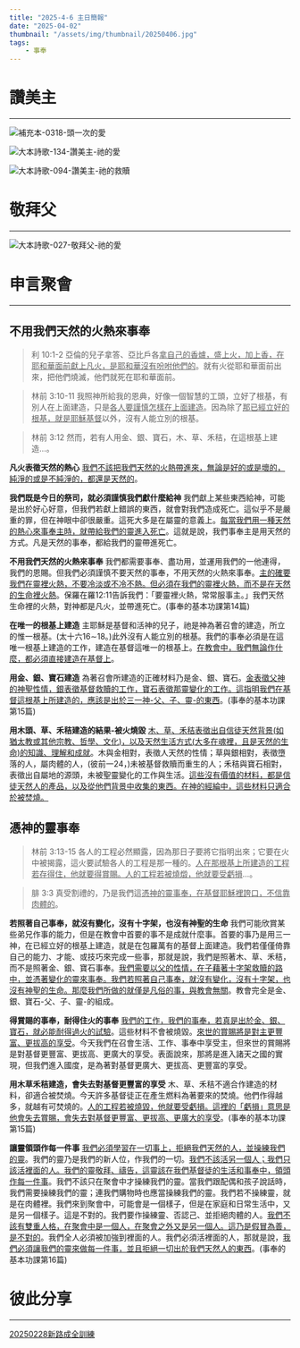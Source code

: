 ```yaml
---
title: "2025-4-6 主日簡報"
date: "2025-04-02"
thumbnail: "/assets/img/thumbnail/20250406.jpg"
tags:
    - 事奉
---
```


# 讚美主
___

![補充本-0318-頭一次的愛](/assets/img/hymns/hymn-supplement-318.jpg "補充本-0318-頭一次的愛")

![大本詩歌-134-讚美主-祂的愛](/assets/img/hymns/hymn-134.jpg "大本詩歌-134-讚美主-祂的愛")

![大本詩歌-094-讚美主-祂的救贖](/assets/img/hymns/hymn-94.jpg "大本詩歌-094-讚美主-祂的救贖")

# 敬拜父
___

![大本詩歌-027-敬拜父-祂的愛](/assets/img/hymns/hymn-27.jpg "大本詩歌-027-敬拜父-祂的愛")

# 申言聚會
___

## 不用我們天然的火熱來事奉

> 利 10:1-2 亞倫的兒子拿答、亞比戶各<u>拿自己的香爐，盛上火，加上香，在耶和華</u><u>面前獻上凡火</u><u>，是耶和華沒有吩咐他們的</u>。就有火從耶和華面前出來，把他們燒滅，他們就死在耶和華面前。

> 林前 3:10-11 我照神所給我的恩典，好像一個智慧的工頭，立好了根基，有別人在上面建造，只是<u>各人要謹慎怎樣在上面建造</u>。因為除了<u>那已經立好的根基，就是耶穌基督</u>以外，沒有人能立別的根基。

> 林前 3:12 然而，若有人用金、銀、寶石，木、草、禾秸，在這根基上建造…。

**凡火表徵天然的熱心** <u>我們不該把我們天然的火熱帶進來，無論是好的或是壞的，純淨的或是不純淨的，都還是天然的</u>。

**我們既是今日的祭司，就必須謹慎我們獻什麼給神** 我們獻上某些東西給神，可能是出於好心好意，但我們若獻上錯誤的東西，就會對我們造成死亡。這似乎不是嚴重的罪，但在神眼中卻很嚴重。這死大多是在屬靈的意義上。<u>每當我們用一種天然的熱心來事奉主時，就帶給我們的靈進入死亡</u>。這就是說，我們事奉主是用天然的方式。凡是天然的事奉，都給我們的靈帶進死亡。

**不用我們天然的火熱來事奉** 我們都需要事奉、盡功用，並運用我們的一他連得，我們的恩賜。但我們必須謹慎不要天然的事奉，不用天然的火熱來事奉。<u>主的確要我們在靈裡火熱，不要冷淡或不冷不熱。但必須在我們的靈裡火熱，而不是在天然的生命裡火熱</u>。保羅在羅12:11告訴我們：「要靈裡火熱，常常服事主。」我們天然生命裡的火熱，對神都是凡火，並帶進死亡。(事奉的基本功課第14篇)

**在唯一的根基上建造** 主耶穌是基督和活神的兒子，祂是神為著召會的建造，所立的惟一根基。(太十六16∼18。)此外沒有人能立別的根基。我們的事奉必須是在這唯一根基上建造的工作，建造在基督這唯一的根基上。<u>在教會中，我們無論作什麼，都必須直接建造在基督上</u>。

**用金、銀、寶石建造** 為著召會所建造的正確材料乃是金、銀、寶石。<u>金表徵父神的神聖性情，銀表徵基督救贖的工作，寶石表徵那靈變化的工作。這指明我們在基督這根基上所建造的，應該是出於三一神</u><u>-</u><u>父、子、靈</u><u>-</u><u>的東西</u>。(事奉的基本功課第15篇)

**用木頭、草、禾秸建造的結果-被火燒毀** <u>木、草、禾秸表徵出自信徒天然背景</u><u>(</u><u>如猶太教或其他宗教、哲學、文化</u><u>)</u><u>，以及天然生活方式</u><u>(</u><u>大多</u><u>在魂裡</u><u>，且是天然的生命</u><u>)</u><u>的知識、理解和成就</u>。木與金相對，表徵人天然的性情；草與銀相對，表徵墮落的人，屬肉體的人，(彼前一24，)未被基督救贖而重生的人；禾秸與寶石相對，表徵出自屬地的源頭，未被聖靈變化的工作與生活。<u>這些沒有價值的材料，都是信徒天然人的產品，以及從他們背景中收集的東西。在神的經綸中，這些材料只適合於被焚燒。</u>

## 憑神的靈事奉

> 林前 3:13-15 各人的工程必然顯露，因為那日子要將它指明出來；它要在火中被揭露，這火要試驗各人的工程是那一種的。<u>人在那根基上所建造的工程若存得住，他就要得賞賜。人的工程若被燒</u><u>燬</u><u>，他就要受虧損</u>…。

> 腓 3:3 真受割禮的，乃是我們這<u>憑神</u><u>的靈事奉，在基督耶穌裡誇口，不信靠肉體的</u>。

**若照著自己事奉，就沒有變化，沒有十字架，也沒有神聖的生命** 我們可能欣賞某些弟兄作事的能力，但是在教會中首要的事不是成就什麼事。首要的事乃是用三一神，在已經立好的根基上建造，就是在包羅萬有的基督上面建造。我們若僅僅倚靠自己的能力、才能、或技巧來完成一些事，那就是說，我們是照著木、草、禾秸，而不是照著金、銀、寶石事奉。<u>我們需要以父的性情，在子藉著十字架救贖的路中，並憑著變化的靈來事奉。我們若照著自己事奉，就沒有變化，沒有十字架，也沒有神聖的生命。那麼我們所做的就僅是凡俗的事，與教會無關</u>。教會完全是金、銀、寶石-父、子、靈-的組成。

**得賞賜的事奉，耐得住火的事奉** <u>我們的工作，我們的事奉，若真是出於金、銀、寶石，就必能耐得過火的試驗</u>。這些材料不會被燒毀。<u>來世的賞賜將是對主更豐富、更拔高的享受</u>。今天我們在召會生活、工作、事奉中享受主，但來世的賞賜將是對基督更豐富、更拔高、更廣大的享受。表面說來，那將是進入諸天之國的實現，但我們進入國度，是為著對基督更廣大、更拔高、更豐富的享受。

**用木草禾秸建造，會失去對基督更豐富的享受** 木、草、禾秸不適合作建造的材料，卻適合被焚燒。今天許多基督徒正在產生燃料為著要來的焚燒。他們作得越多，就越有可焚燒的。<u>人的工程若被燒毀，他就要受虧損。這裡的「虧損」意思是他會失去賞賜，會失去對基督更豐富、更拔高、更廣大的享受</u>。(事奉的基本功課第15篇)

**讓靈領頭作每一件事** <u>我們必須學習在一切事上，拒絕我們天然的人，並操練我們的靈</u>。我們的靈乃是我們的新人位，作我們的一切。<u>我們不該活另一個人；我們只該活裡面的人。我們的靈敬拜、禱告，這靈該在我們基督徒的生活和事奉中，領頭作每一件事</u>。我們不該只在聚會中才操練我們的靈。當我們跟配偶和孩子說話時，我們需要操練我們的靈；連我們購物時也應當操練我們的靈。我們若不操練靈，就是在肉體裡。我們來到聚會中，可能會是一個樣子，但是在家庭和日常生活中，又是另一個樣子。這是不對的。我們要作操練靈、否認己、並拒絕肉體的人。<u>我們不該有雙重人格，在聚會中是一個人，在聚會之外又是另一個人。這乃是假冒為善，是不對的</u>。我們全人必須被加強到裡面的人。我們必須活裡面的人，那就是說，<u>我們必須讓我們的靈來做每一件事，並且拒絕一切出於我們天然人的東西</u>。(事奉的基本功課第16篇)

# 彼此分享
___

<a href="../../assets/docs/20250228-NewWayEquippingTraining.pdf" download="20250228新路成全訓練.pdf">20250228新路成全訓練</a>

<object data="../../assets/docs/20250228-NewWayEquippingTraining.pdf" width="100%" height="1000" type='application/pdf'></object>